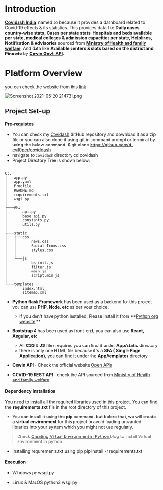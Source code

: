 # Introduction

<a target="_blank" href="https://pro-course-313800.el.r.appspot.com/">**Covidash India**</a>, named so because it provides a dashboard related to Covid-19 effects & its statistics. This provides data like **Daily cases country-wise stats, Cases per state stats, Hospitals and beds available per state, medical colleges & admission capacities per state, Helplines, Notification & Advisories** sourced from <a target="_blank" href="https://www.mohfw.gov.in">**Ministry of Health and family welfare**</a>.
And data like  **Available centers & slots based on the district and Pincode** by <a target="_blank" href="https://www.cowin.gov.in/home">**Cowin Govt. API**</a>.

# Platform Overview

you can check the website from this <a target="_blank" href="https://pro-course-313800.el.r.appspot.com/">link</a>


![Screenshot 2021-05-20 214731.png](https://cdn.hashnode.com/res/hashnode/image/upload/v1621527498100/v-WXtzEWv.png)

## Project Set-up


#### Pre-requistes 

- You can check my  [Covidash](https://github.com/d-evil0per/coviddash) GitHub repository and download it as a zip file or you can also clone it using git in command prompt or terminal by using the below command.
        $ git clone https://github.com/d-evil0per/coviddash
- navigate to `covidash` directory
        cd covidash
- Project Directory Tree is shown below:

<pre><code>
C:.
│   app.py
│   app.yaml
│   Procfile
│   README.md
│   requirements.txt
│   wsgi.py
│
├───API
│       api.py
│       base_api.py
│       constants.py
│       utils.py
│
├───static
│   ├───css
│   │       news.css
│   │       Social-Icons.css
│   │       styles.css
│   │
│   └───js
│           bs-init.js
│           filter.js
│           main.js
│           script.min.js
│
└───templates
        index.html
        sitemap.xml
</code></pre>

-  **Python flask Framework** has been used as a backend for this project you can use **PHP, Node, etc** as per your choice.

     - If you don't have python installed, Please install it from  **[Python org website](https://www.python.org/downloads/)  **

- **Bootstrap 4** has been used as front-end, you can also use **React, Angular, etc**
    - All **CSS** & **JS** files required you can find it under **App/static** directory
    - there is only one HTML file because it's a **SPA ( Single Page Application)**, you can find it under the **App/templates** directory


- **Cowin API** - Check the official website  [Open APIs](https://apisetu.gov.in/public/marketplace/api/cowin) 

- **COVID-19 REST API** - check the API sourced from  [Ministry of Health and family welfare](https://api.rootnet.in) 

#### Dependency Installation

You need to install all the required libraries used in this project. You can find the **requirements.txt** file in the root directory of this project.


- You can install it using the **pip** command. but before that, we will create a **virtual environment** for this project to avoid loading unwanted libraries into your system which you might not use regularly. 


> Check [Creating Virtual Environment in Python ](https://deviloper.in/creating-virtual-environment-in-python)  blog to install  Virtual environment in python.

- Installing requrements.txt using pip
        pip install -r requirements.txt

#### **Execution**

- Windows
        py wsgi.py

- Linux & MacOS
        python3 wsgi.py
